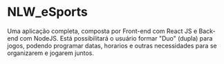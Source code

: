 # NLW_eSports
Uma aplicação completa, composta por Front-end com React JS e Back-end com NodeJS. Está possibilitará o usuário formar "Duo" (dupla) para jogos, podendo programar datas, horarios e outras necessidades para se organizarem e jogarem juntos.
